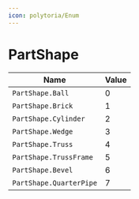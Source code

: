 ```yaml
---
icon: polytoria/Enum
---
```


# PartShape
| Name | Value |
| --- | --- |
| `PartShape.Ball` | 0 |
| `PartShape.Brick` | 1 |
| `PartShape.Cylinder` | 2 |
| `PartShape.Wedge` | 3 |
| `PartShape.Truss` | 4 |
| `PartShape.TrussFrame` | 5 |
| `PartShape.Bevel` | 6 |
| `PartShape.QuarterPipe` | 7 |